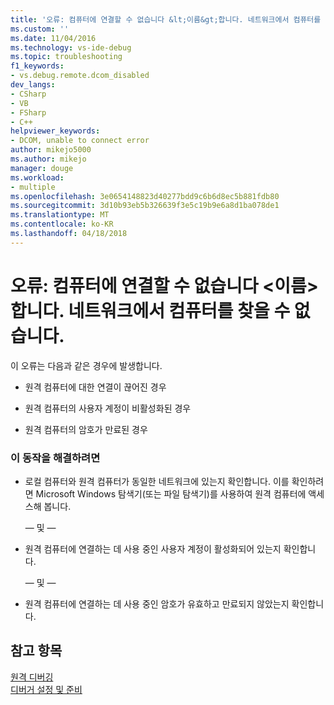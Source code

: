 ```yaml
---
title: '오류: 컴퓨터에 연결할 수 없습니다 &lt;이름&gt;합니다. 네트워크에서 컴퓨터를 찾을 수 없습니다. | Microsoft 문서'
ms.custom: ''
ms.date: 11/04/2016
ms.technology: vs-ide-debug
ms.topic: troubleshooting
f1_keywords:
- vs.debug.remote.dcom_disabled
dev_langs:
- CSharp
- VB
- FSharp
- C++
helpviewer_keywords:
- DCOM, unable to connect error
author: mikejo5000
ms.author: mikejo
manager: douge
ms.workload:
- multiple
ms.openlocfilehash: 3e0654148823d40277bdd9c6b6d8ec5b881fdb80
ms.sourcegitcommit: 3d10b93eb5b326639f3e5c19b9e6a8d1ba078de1
ms.translationtype: MT
ms.contentlocale: ko-KR
ms.lasthandoff: 04/18/2018
---
```

# <a name="error-unable-to-connect-to-the-machine-ltnamegt-the-machine-cannot-be-found-on-the-network"></a>오류: 컴퓨터에 연결할 수 없습니다 &lt;이름&gt;합니다. 네트워크에서 컴퓨터를 찾을 수 없습니다.
이 오류는 다음과 같은 경우에 발생합니다.  
  
-   원격 컴퓨터에 대한 연결이 끊어진 경우  
  
-   원격 컴퓨터의 사용자 계정이 비활성화된 경우  
  
-   원격 컴퓨터의 암호가 만료된 경우  
  
### <a name="to-resolve-this-behavior"></a>이 동작을 해결하려면  
  
-   로컬 컴퓨터와 원격 컴퓨터가 동일한 네트워크에 있는지 확인합니다. 이를 확인하려면 Microsoft Windows 탐색기(또는 파일 탐색기)를 사용하여 원격 컴퓨터에 액세스해 봅니다.  
  
     — 및 —  
  
-   원격 컴퓨터에 연결하는 데 사용 중인 사용자 계정이 활성화되어 있는지 확인합니다.  
  
     — 및 —  
  
-   원격 컴퓨터에 연결하는 데 사용 중인 암호가 유효하고 만료되지 않았는지 확인합니다.  
  
## <a name="see-also"></a>참고 항목  
 [원격 디버깅](../debugger/remote-debugging.md)   
 [디버거 설정 및 준비](../debugger/debugger-settings-and-preparation.md)